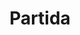 ---
ref: sol-030-0203
title: ["Partida"]
author_name: ["Rui Azevedo"]
publisher: ["unknown publisher"]
year: "y1980"
origin: ["Portugal"]
formats: ["book, book-cover"]
disciplines: ["graphic-design"]
tags:
layout: artifact
status: ["scan"]
published: false
int_published: false
image_count:
date_added: 2023-06-16
batch:
---